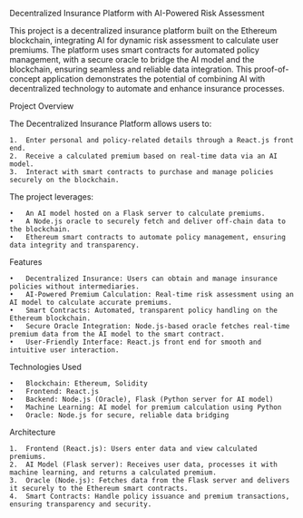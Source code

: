 Decentralized Insurance Platform with AI-Powered Risk Assessment

This project is a decentralized insurance platform built on the Ethereum blockchain, integrating AI for dynamic risk assessment to calculate user premiums. The platform uses smart contracts for automated policy management, with a secure oracle to bridge the AI model and the blockchain, ensuring seamless and reliable data integration. This proof-of-concept application demonstrates the potential of combining AI with decentralized technology to automate and enhance insurance processes.

Project Overview

The Decentralized Insurance Platform allows users to:

	1.	Enter personal and policy-related details through a React.js front end.
	2.	Receive a calculated premium based on real-time data via an AI model.
	3.	Interact with smart contracts to purchase and manage policies securely on the blockchain.

The project leverages:

	•	An AI model hosted on a Flask server to calculate premiums.
	•	A Node.js oracle to securely fetch and deliver off-chain data to the blockchain.
	•	Ethereum smart contracts to automate policy management, ensuring data integrity and transparency.

Features

	•	Decentralized Insurance: Users can obtain and manage insurance policies without intermediaries.
	•	AI-Powered Premium Calculation: Real-time risk assessment using an AI model to calculate accurate premiums.
	•	Smart Contracts: Automated, transparent policy handling on the Ethereum blockchain.
	•	Secure Oracle Integration: Node.js-based oracle fetches real-time premium data from the AI model to the smart contract.
	•	User-Friendly Interface: React.js front end for smooth and intuitive user interaction.

Technologies Used

	•	Blockchain: Ethereum, Solidity
	•	Frontend: React.js
	•	Backend: Node.js (Oracle), Flask (Python server for AI model)
	•	Machine Learning: AI model for premium calculation using Python
	•	Oracle: Node.js for secure, reliable data bridging

Architecture

	1.	Frontend (React.js): Users enter data and view calculated premiums.
	2.	AI Model (Flask server): Receives user data, processes it with machine learning, and returns a calculated premium.
	3.	Oracle (Node.js): Fetches data from the Flask server and delivers it securely to the Ethereum smart contracts.
	4.	Smart Contracts: Handle policy issuance and premium transactions, ensuring transparency and security.